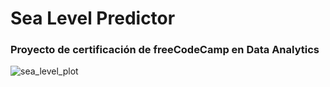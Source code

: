 # Sea Level Predictor
### Proyecto de certificación de freeCodeCamp en Data Analytics


![sea_level_plot](https://github.com/user-attachments/assets/fd77ddb2-f577-4637-b0d9-9903e7c5ca1c)
